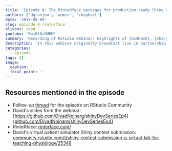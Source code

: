 ```yaml
---
title: 'Episode 4: The RinteRface packages for production-ready Shiny UI'
authors: ['dgranjon', 'admin', 'ckephart']
date: '2019-08-09'
slug: episode-4-rinterface
aliases: /ep4
youtube: '0oi6tGzHUHM'
summary: 'Recording of RStudio webinar: Highlights of {bs4Dash}, {shinydashboardPlus}, and more with David Granjon!'
description: 'In this webinar originally broadcast live in partnership with RStudio Community, [David Granjon](https://twitter.com/divadnojnarg) joins Eric and Curtis to discuss the [RinteRface](https://rinterface.com) suite of Shiny user interface packages!  We learned the origins of the project and see how [`{shinydashboardPlus}`](https://rinterface.github.io/shinydashboardPlus), [`{bs4Dash}`](https://rinterface.github.io/bs4Dash), and others bring excellent capabilities for building state-of-the-art Shiny user interfaces. If you would like to continue the discussion please visit the dedicated [thread](https://community.rstudio.com/t/shinydevseries-follow-up-thread-david-granjon-on-the-rinterface-collection-of-production-ready-shiny-ui-packages/37143) at the [RStudio Community!](https://community.rstudio.com)'
categories:
  - episode
tags: []
image:
  caption: ''
  focal_point: ''
---
```


## Resources mentioned in the episode

* Follow-up [thread](https://community.rstudio.com/t/shinydevseries-follow-up-thread-david-granjon-on-the-rinterface-collection-of-production-ready-shiny-ui-packages/37143) for the episode on RStudio Community
* David's slides from the webinar: [https://github.com/DivadNojnarg/shinyDevSeriesEp4](github.com/DivadNojnarg/shinyDevSeriesEp4)
* RinteRface: [rinterface.com/](https://rinterface.com)
* David's virtual patient simulator Shiny contest submission: [community.rstudio.com/t/shiny-contest-submission-a-virtual-lab-for-teaching-physiology/25348](https://community.rstudio.com/t/shiny-contest-submission-a-virtual-lab-for-teaching-physiology/25348)
